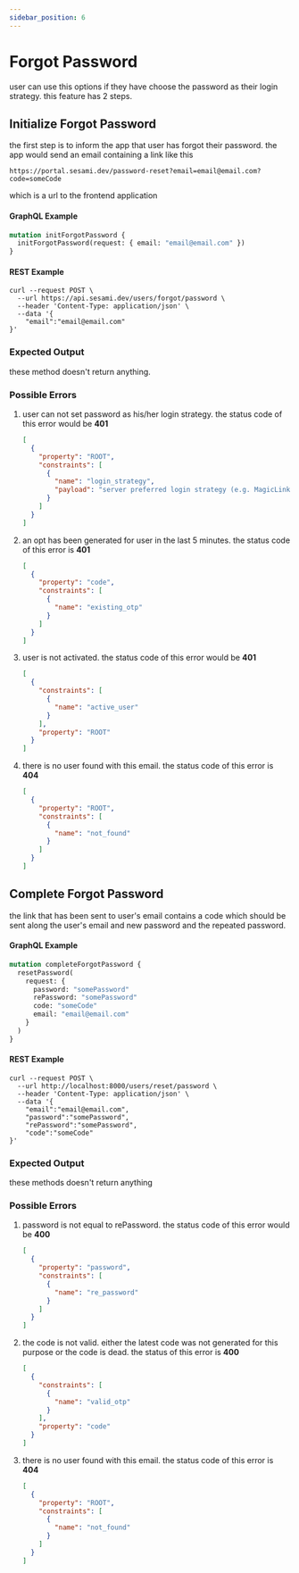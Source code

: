 ```yaml
---
sidebar_position: 6
---
```


# Forgot Password

user can use this options if they have choose the password as their login strategy. this feature has 2 steps.

## Initialize Forgot Password

the first step is to inform the app that user has forgot their password. the app would send an email containing a link like this

```url
https://portal.sesami.dev/password-reset?email=email@email.com?code=someCode
```

which is a url to the frontend application

#### GraphQL Example

```graphql
mutation initForgotPassword {
  initForgotPassword(request: { email: "email@email.com" })
}
```

#### REST Example

```curl
curl --request POST \
  --url https://api.sesami.dev/users/forgot/password \
  --header 'Content-Type: application/json' \
  --data '{
	"email":"email@email.com"
}'
```

### Expected Output

these method doesn't return anything.

### Possible Errors

1. user can not set password as his/her login strategy. the status code of this error would be **401**
   ```json
   [
     {
       "property": "ROOT",
       "constraints": [
         {
           "name": "login_strategy",
           "payload": "server preferred login strategy (e.g. MagicLink, Google)"
         }
       ]
     }
   ]
   ```
2. an opt has been generated for user in the last 5 minutes. the status code of this error is **401**
   ```json
   [
     {
       "property": "code",
       "constraints": [
         {
           "name": "existing_otp"
         }
       ]
     }
   ]
   ```
3. user is not activated. the status code of this error would be **401**
   ```json
   [
     {
       "constraints": [
         {
           "name": "active_user"
         }
       ],
       "property": "ROOT"
     }
   ]
   ```
4. there is no user found with this email. the status code of this error is **404**
   ```json
   [
     {
       "property": "ROOT",
       "constraints": [
         {
           "name": "not_found"
         }
       ]
     }
   ]
   ```

## Complete Forgot Password

the link that has been sent to user's email contains a code which should be sent along the user's email and new password and the repeated password.

#### GraphQL Example

```graphql
mutation completeForgotPassword {
  resetPassword(
    request: {
      password: "somePassword"
      rePassword: "somePassword"
      code: "someCode"
      email: "email@email.com"
    }
  )
}
```

#### REST Example

```curl
curl --request POST \
  --url http://localhost:8000/users/reset/password \
  --header 'Content-Type: application/json' \
  --data '{
	"email":"email@email.com",
	"password":"somePassword",
	"rePassword":"somePassword",
	"code":"someCode"
}'
```

### Expected Output

these methods doesn't return anything

### Possible Errors

1. password is not equal to rePassword. the status code of this error would be **400**
   ```json
   [
     {
       "property": "password",
       "constraints": [
         {
           "name": "re_password"
         }
       ]
     }
   ]
   ```
2. the code is not valid. either the latest code was not generated for this purpose or the code is dead. the status of this error is **400**
   ```json
   [
     {
       "constraints": [
         {
           "name": "valid_otp"
         }
       ],
       "property": "code"
     }
   ]
   ```
3. there is no user found with this email. the status code of this error is **404**
   ```json
   [
     {
       "property": "ROOT",
       "constraints": [
         {
           "name": "not_found"
         }
       ]
     }
   ]
   ```
